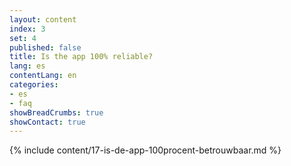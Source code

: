 ```yaml
---
layout: content
index: 3
set: 4
published: false
title: Is the app 100% reliable?
lang: es
contentLang: en
categories:
- es
- faq
showBreadCrumbs: true
showContact: true
---
```

{% include content/17-is-de-app-100procent-betrouwbaar.md %}
